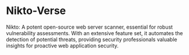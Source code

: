 # Nikto-Verse
Nikto: A potent open-source web server scanner, essential for robust vulnerability assessments. With an extensive feature set, it automates the detection of potential threats, providing security professionals valuable insights for proactive web application security.
